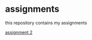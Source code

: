 # assignments
this repository contains my assignments

[assignment 2](https://github.com/IvoWillemse/assignments/blob/master/assignment2.ipynb)
